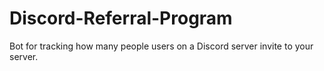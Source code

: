 # Discord-Referral-Program
Bot for tracking how many people users on a Discord server invite to your server.
